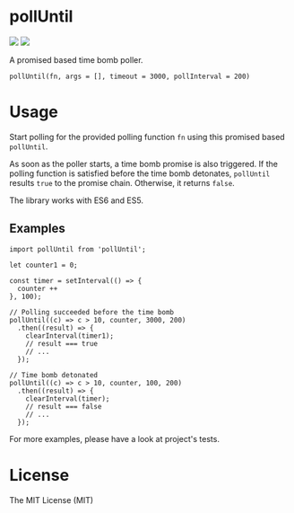 # pollUntil
[![](https://travis-ci.org/sokratisvidros/pollUntil.svg?branch=master)](https://travis-ci.org/sokratisvidros/pollUntil)
[![](https://badge.fury.io/js/pollUntil.svg)](https://www.npmjs.com/package/pollUntil)

A promised based time bomb poller.

`pollUntil(fn, args = [], timeout = 3000, pollInterval = 200)`

# Usage
Start polling for the provided polling function `fn` using this promised based `pollUntil`.

As soon as the poller starts, a time bomb promise is also triggered. If the polling function is satisfied before the time bomb detonates, `pollUntil` results `true` to the promise chain. Otherwise, it returns `false`.

The library works with ES6 and ES5.

## Examples

```
import pollUntil from 'pollUntil';

let counter1 = 0;

const timer = setInterval(() => {
  counter ++
}, 100);

// Polling succeeded before the time bomb
pollUntil((c) => c > 10, counter, 3000, 200)
  .then((result) => {
    clearInterval(timer1);
    // result === true
    // ...
  });

// Time bomb detonated
pollUntil((c) => c > 10, counter, 100, 200)
  .then((result) => {
    clearInterval(timer);
    // result === false
    // ...
  });

```

For more examples, please have a look at project's tests.

# License
The MIT License (MIT)
